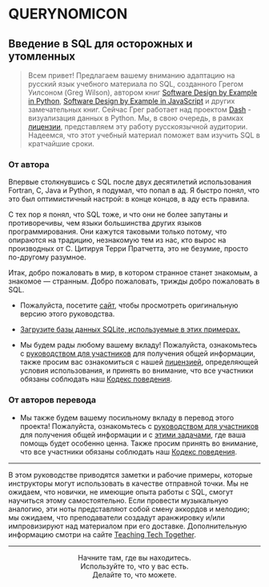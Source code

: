 # QUERYNOMICON

## Введение в SQL для осторожных и утомленных <!-- {docsify-ignore} -->

> Всем привет!
> Предлагаем вашему вниманию адаптацию на русский язык учебного материала по SQL, созданного Грегом Уилсоном (Greg Wilson), автором книг [Software Design by Example in Python](https://third-bit.com/sdxpy/), [Software Design by Example in JavaScript](https://third-bit.com/sdxjs/) и других замечательных книг.
> Сейчас Грег работает над проектом [Dash](https://dash.plotly.com/dash-core-components/graph) - визуализация данных в Python. Мы, в свою очередь, в рамках [лицензии](https://lessonomicon.github.io/querynomicon/license.html), представляем эту работу русскоязычной аудитории.
> Надеемся, что этот учебный материал поможет вам изучить SQL в кратчайшие сроки.

### От автора

Впервые столкнувшись с SQL после двух десятилетий использования Fortran, C, Java и Python, я подумал, что попал в ад. Я быстро понял, что это был оптимистичный настрой: в конце концов, в аду есть правила.

С тех пор я понял, что SQL тоже, и что они не более запутаны и противоречивы, чем языки большинства других языков программирования. Они кажутся таковыми только потому, что опираются на традицию, незнакомую тем из нас, кто вырос на производных от C. Цитируя Терри Пратчетта, это не безумие, просто по-другому разумное.

Итак, добро пожаловать в мир, в котором странное станет знакомым, а знакомое — странным. Добро пожаловать, трижды добро пожаловать в SQL.

- Пожалуйста, посетите [сайт](https://lessonomicon.github.io/querynomicon/), чтобы просмотреть оригинальную версию этого руководства.

- [Загрузите базы данных SQLite, используемые в этих примерах.](https://github.com/lessonomicon/querynomicon/raw/main/querynomicon.zip)

- Мы будем рады любому вашему вкладу! Пожалуйста, ознакомьтесь с [руководством для участников](https://lessonomicon.github.io/querynomicon/contributing.html) для получения общей информации, также просим вас ознакомиться с нашей [лицензией](https://lessonomicon.github.io/querynomicon/license.html), определяющей условия использования, и принять во внимание, что все участники обязаны соблюдать наш [Кодекс поведения](https://lessonomicon.github.io/querynomicon/code_of_conduct.html).

### От авторов перевода

- Мы также будем вашему посильному вкладу в перевод этого проекта! Пожалуйста, ознакомьтесь с [руководством для участников](/resources/contributors.md) для получения общей информации и с [этими задачами](https://github.com/vndv/querynomicon/issues), где ваша помощь будет особенно ценна. Также просим принять во внимание, что все участники обязаны соблюдать наш [Кодекс поведения](/resources/code_of_conduit.md).

---

В этом руководстве приводятся заметки и рабочие примеры, которые инструкторы могут использовать в качестве отправной точки. Мы не ожидаем, что новички, не имеющие опыта работы с SQL, смогут научиться этому самостоятельно. Если провести музыкальную аналогию, эти ноты представляют собой смену аккордов и мелодию; мы ожидаем, что преподаватели создадут аранжировку и/или импровизируют над материалом при его доставке. Дополнительную информацию смотри на сайте [Teaching Tech Together](https://teachtogether.tech/).      

---

<center>Начните там, где вы находитесь.</center>
<center>Используйте то, что у вас есть.</center>
<center>Делайте то, что можете.</center>